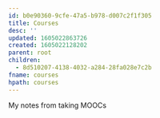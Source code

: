 ```yaml
---
id: b0e90360-9cfe-47a5-b978-d007c2f1f305
title: Courses
desc: ''
updated: 1605022863726
created: 1605022128202
parent: root
children:
  - 8d510207-4138-4032-a284-28fa028e7c2b
fname: courses
hpath: courses
---
```

My notes from taking MOOCs 

